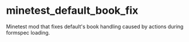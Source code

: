 # minetest_default_book_fix
Minetest mod that fixes default's book handling caused by actions during formspec loading.
